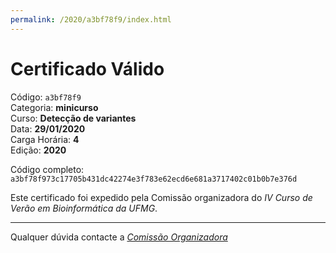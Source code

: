 ```yaml
---
permalink: /2020/a3bf78f9/index.html
---
```


# Certificado Válido

Código: `a3bf78f9`<br>
Categoria: **minicurso**<br>
Curso: **Detecção de variantes**<br>
Data: **29/01/2020**<br>
Carga Horária: **4**<br>
Edição: **2020**<br>


Código completo: `a3bf78f973c17705b431dc42274e3f783e62ecd6e681a3717402c01b0b7e376d`


Este certificado foi expedido pela Comissão organizadora do *IV Curso de Verão em Bioinformática da UFMG*.

----

Qualquer dúvida contacte a [_Comissão Organizadora_](<mailto:cursobioinfoufmg@gmail.com$subject=[Certificados]>)

